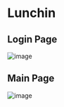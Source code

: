 # Lunchin

## Login Page
![image](https://user-images.githubusercontent.com/46798151/60842863-2e4c3c00-a1a3-11e9-8ca2-9f27cd6c8f53.png)

## Main Page
![image](https://user-images.githubusercontent.com/46798151/60842839-1a083f00-a1a3-11e9-83b0-fb0ac84aacb6.png)
